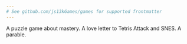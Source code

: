 ```yaml
---
# See github.com/js13kGames/games for supported frontmatter
---
```

A puzzle game about mastery. A love letter to Tetris Attack and SNES. A parable.
